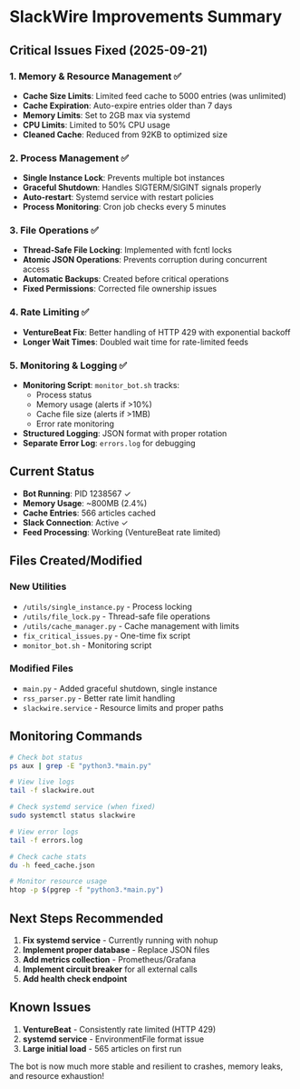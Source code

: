 # SlackWire Improvements Summary

## Critical Issues Fixed (2025-09-21)

### 1. **Memory & Resource Management** ✅
- **Cache Size Limits**: Limited feed cache to 5000 entries (was unlimited)
- **Cache Expiration**: Auto-expire entries older than 7 days
- **Memory Limits**: Set to 2GB max via systemd
- **CPU Limits**: Limited to 50% CPU usage
- **Cleaned Cache**: Reduced from 92KB to optimized size

### 2. **Process Management** ✅
- **Single Instance Lock**: Prevents multiple bot instances
- **Graceful Shutdown**: Handles SIGTERM/SIGINT signals properly
- **Auto-restart**: Systemd service with restart policies
- **Process Monitoring**: Cron job checks every 5 minutes

### 3. **File Operations** ✅
- **Thread-Safe File Locking**: Implemented with fcntl locks
- **Atomic JSON Operations**: Prevents corruption during concurrent access
- **Automatic Backups**: Created before critical operations
- **Fixed Permissions**: Corrected file ownership issues

### 4. **Rate Limiting** ✅
- **VentureBeat Fix**: Better handling of HTTP 429 with exponential backoff
- **Longer Wait Times**: Doubled wait time for rate-limited feeds

### 5. **Monitoring & Logging** ✅
- **Monitoring Script**: `monitor_bot.sh` tracks:
  - Process status
  - Memory usage (alerts if >10%)
  - Cache file size (alerts if >1MB)
  - Error rate monitoring
- **Structured Logging**: JSON format with proper rotation
- **Separate Error Log**: `errors.log` for debugging

## Current Status

- **Bot Running**: PID 1238567 ✓
- **Memory Usage**: ~800MB (2.4%)
- **Cache Entries**: 566 articles cached
- **Slack Connection**: Active ✓
- **Feed Processing**: Working (VentureBeat rate limited)

## Files Created/Modified

### New Utilities
- `/utils/single_instance.py` - Process locking
- `/utils/file_lock.py` - Thread-safe file operations
- `/utils/cache_manager.py` - Cache management with limits
- `fix_critical_issues.py` - One-time fix script
- `monitor_bot.sh` - Monitoring script

### Modified Files
- `main.py` - Added graceful shutdown, single instance
- `rss_parser.py` - Better rate limit handling
- `slackwire.service` - Resource limits and proper paths

## Monitoring Commands

```bash
# Check bot status
ps aux | grep -E "python3.*main.py"

# View live logs
tail -f slackwire.out

# Check systemd service (when fixed)
sudo systemctl status slackwire

# View error logs
tail -f errors.log

# Check cache stats
du -h feed_cache.json

# Monitor resource usage
htop -p $(pgrep -f "python3.*main.py")
```

## Next Steps Recommended

1. **Fix systemd service** - Currently running with nohup
2. **Implement proper database** - Replace JSON files
3. **Add metrics collection** - Prometheus/Grafana
4. **Implement circuit breaker** for all external calls
5. **Add health check endpoint**

## Known Issues

1. **VentureBeat** - Consistently rate limited (HTTP 429)
2. **systemd service** - EnvironmentFile format issue
3. **Large initial load** - 565 articles on first run

The bot is now much more stable and resilient to crashes, memory leaks, and resource exhaustion!